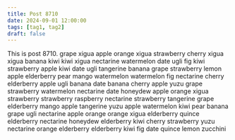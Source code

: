 ```yaml
---
title: Post 8710
date: 2024-09-01 12:00:00
tags: [tag1, tag2]
draft: false
---
```

This is post 8710.
grape
xigua
apple
orange
xigua
strawberry
cherry
xigua
xigua
banana
kiwi
kiwi
xigua
nectarine
watermelon
date
ugli
fig
kiwi
strawberry
apple
kiwi
date
ugli
tangerine
banana
grape
strawberry
lemon
apple
elderberry
pear
mango
watermelon
watermelon
fig
nectarine
cherry
elderberry
apple
ugli
banana
date
banana
cherry
apple
yuzu
grape
strawberry
watermelon
nectarine
date
honeydew
apple
orange
xigua
strawberry
strawberry
raspberry
nectarine
strawberry
tangerine
grape
elderberry
mango
apple
tangerine
yuzu
apple
watermelon
kiwi
pear
banana
grape
ugli
nectarine
apple
orange
orange
xigua
elderberry
quince
elderberry
nectarine
honeydew
elderberry
kiwi
cherry
strawberry
yuzu
nectarine
orange
elderberry
elderberry
kiwi
fig
date
quince
lemon
zucchini
